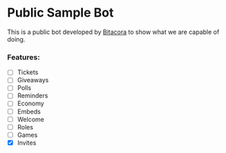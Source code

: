 # Public Sample Bot

This is a public bot developed by [Bitacora](https://bitacora.gg) to show what we are capable of doing.

### Features:

 - [ ] Tickets
 - [ ] Giveaways
 - [ ] Polls
 - [ ] Reminders
 - [ ] Economy
 - [ ] Embeds
 - [ ] Welcome
 - [ ] Roles
 - [ ] Games
 - [x] Invites
